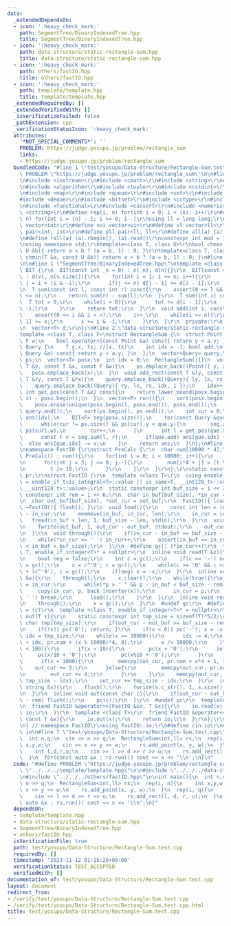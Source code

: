 ```yaml
---
data:
  _extendedDependsOn:
  - icon: ':heavy_check_mark:'
    path: SegmentTree/BinaryIndexedTree.hpp
    title: SegmentTree/BinaryIndexedTree.hpp
  - icon: ':heavy_check_mark:'
    path: data-structure/static-rectangle-sum.hpp
    title: data-structure/static-rectangle-sum.hpp
  - icon: ':heavy_check_mark:'
    path: others/fastIO.hpp
    title: others/fastIO.hpp
  - icon: ':heavy_check_mark:'
    path: template/template.hpp
    title: template/template.hpp
  _extendedRequiredBy: []
  _extendedVerifiedWith: []
  _isVerificationFailed: false
  _pathExtension: cpp
  _verificationStatusIcon: ':heavy_check_mark:'
  attributes:
    '*NOT_SPECIAL_COMMENTS*': ''
    PROBLEM: https://judge.yosupo.jp/problem/rectangle_sum
    links:
    - https://judge.yosupo.jp/problem/rectangle_sum
  bundledCode: "#line 1 \"test/yosupo/Data-Structure/Rectangle-Sum.test.cpp\"\n#define\
    \ PROBLEM \"https://judge.yosupo.jp/problem/rectangle_sum\"\n\n#line 1 \"template/template.hpp\"\
    \n#include <iostream>\r\n#include <cmath>\r\n#include <string>\r\n#include <vector>\r\
    \n#include <algorithm>\r\n#include <tuple>\r\n#include <cstdint>\r\n#include <cstdio>\r\
    \n#include <map>\r\n#include <queue>\r\n#include <set>\r\n#include <stack>\r\n\
    #include <deque>\r\n#include <bitset>\r\n#include <cctype>\r\n#include <climits>\r\
    \n#include <functional>\r\n#include <cassert>\r\n#include <numeric>\r\n#include\
    \ <cstring>\r\n#define rep(i, n) for(int i = 0; i < (n); i++)\r\n#define per(i,\
    \ n) for(int i = (n) - 1; i >= 0; i--)\r\nusing ll = long long;\r\n#define vi\
    \ vector<int>\r\n#define vvi vector<vi>\r\n#define vl vector<ll>\r\n#define pii\
    \ pair<int, int>\r\n#define pll pair<ll, ll>\r\n#define all(a) (a).begin(), (a).end()\r\
    \n#define rall(a) (a).rbegin(), (a).rend()\r\nconstexpr int mod = 1000000007;\r\
    \nusing namespace std;\r\ntemplate<class T, class U>\r\nbool chmax(T &a, const\
    \ U &b){ return a < b ? (a = b, 1) : 0; }\r\ntemplate<class T, class U>\r\nbool\
    \ chmin(T &a, const U &b){ return a > b ? (a = b, 1) : 0; }\n#line 4 \"test/yosupo/Data-Structure/Rectangle-Sum.test.cpp\"\
    \n\n#line 1 \"SegmentTree/BinaryIndexedTree.hpp\"\ntemplate <class T>\r\nstruct\
    \ BIT {\r\n  BIT(const int _n = 0) : n(_n), d(n){}\r\n  BIT(const vector<T> &v)\
    \ : d(v), n(v.size()){\r\n    for(int i = 1; i <= n; i++){\r\n      const int\
    \ j = i + (i & -i);\r\n      if(j <= n) d[j - 1] += d[i - 1];\r\n    }\r\n  }\r\
    \n  T sum(const int l, const int r) const{\r\n    assert(0 <= l && l <= r && r\
    \ <= n);\r\n    return sum(r) - sum(l);\r\n  }\r\n  T sum(int i) const{\r\n  \
    \  T tot = 0;\r\n    while(i > 0){\r\n      tot += d[i - 1];\r\n      i -= i &\
    \ -i;\r\n    }\r\n    return tot;\r\n  }\r\n  void add(int i, const T &x){\r\n\
    \    assert(0 <= i && i < n);\r\n    i++;\r\n    while(i <= n){\r\n      d[i -\
    \ 1] += x;\r\n      i += i & -i;\r\n    }\r\n  }\r\n  private:\r\n  int n = 1;\r\
    \n  vector<T> d;\r\n};\n#line 2 \"data-structure/static-rectangle-sum.hpp\"\n\n\
    template <class T, class F>\nstruct RectangleSum {\n  struct Point {\n    T y,x;\
    \ F w;\n    bool operator<(const Point &a) const{ return y < a.y; }\n  };\n  struct\
    \ Query {\n    T y,x, tx; //[x, tx)\n    int idx = -1; bool add;\n    bool operator<(const\
    \ Query &a) const{ return y < a.y; }\n  };\n  vector<Query> query;\n  vector<Point>\
    \ ps;\n  vector<T> posx;\n  int idx = 0;\n  RectangleSum(){}\n  void add_point(const\
    \ T &y, const T &x, const F &w){\n    ps.emplace_back((Point){ y, x, w });\n \
    \   posx.emplace_back(x);\n  }\n  void add_rect(const T &ly, const T &lx, const\
    \ T &ry, const T &rx){\n    query.emplace_back((Query){ ly, lx, rx, idx, 0 });\n\
    \    query.emplace_back((Query){ ry, lx, rx, idx, 1 });\n    idx++;\n  }\n  inline\
    \ int get_pos(const T &x) const{\n    return lower_bound(posx.begin(), posx.end(),\
    \ x) - posx.begin();\n  }\n  vector<F> run(){\n    sort(posx.begin(), posx.end());\n\
    \    posx.erase(unique(posx.begin(), posx.end()), posx.end());\n    sort(query.begin(),\
    \ query.end());\n    sort(ps.begin(), ps.end());\n    int cur = 0;\n    vector<F>\
    \ ans(idx);\n    BIT<F> seg(posx.size());\n    for(const Query &que : query){\n\
    \      while(cur != ps.size() && ps[cur].y < que.y){\n        seg.add(get_pos(ps[cur].x),\
    \ ps[cur].w);\n        cur++;\n      }\n      int l = get_pos(que.x), r = get_pos(que.tx);\n\
    \      const F v = seg.sum(l, r);\n      if(que.add) ans[que.idx] += v;\n    \
    \  else ans[que.idx] -= v;\n    }\n    return ans;\n  }\n};\n#line 1 \"others/fastIO.hpp\"\
    \nnamespace FastIO {\r\nstruct PreCalc {\r\n  char num[10000 * 4];\r\n  constexpr\
    \ PreCalc() : num(){\r\n    for(int i = 0; i < 10000; i++){\r\n      int t = i;\r\
    \n      for(int j = 3; j >= 0; j--){\r\n        num[i*4 + j] = (t % 10) + '0';\r\
    \n        t /= 10;\r\n      }\r\n    }\r\n  }\r\n};\r\nstatic constexpr PreCalc\
    \ pr;\r\nstruct FastIO {\r\n  template <class T>\r\n  using enable_if_integer\
    \ = enable_if_t<is_integral<T>::value || is_same<T, __int128_t>::value || is_same<T,\
    \ __uint128_t>::value>;\r\n  static constexpr int buf_size = 1 << 20;\r\n  static\
    \ constexpr int rem = 1 << 6;\r\n  char in_buf[buf_size], *in_cur = in_buf + buf_size;\r\
    \n  char out_buf[buf_size], *out_cur = out_buf;\r\n  FastIO(){ load(); }\r\n \
    \ ~FastIO(){ flush(); }\r\n  void load(){\r\n    const int len = in_buf + buf_size\
    \ - in_cur;\r\n    memmove(in_buf, in_cur, len);\r\n    in_cur = in_buf;\r\n \
    \   fread(in_buf + len, 1, buf_size - len, stdin);\r\n  }\r\n  void flush(){\r\
    \n    fwrite(out_buf, 1, out_cur - out_buf, stdout);\r\n    out_cur = out_buf;\r\
    \n  }\r\n  void through(){\r\n    if(in_cur - in_buf >= buf_size - rem) load();\r\
    \n    while(*in_cur <= ' ') in_cur++;\r\n    assert(in_buf <= in_cur && in_cur\
    \ < in_buf + buf_size);\r\n  }\r\n  #define gc() (*in_cur++)\r\n  template <class\
    \ T, enable_if_integer<T>* = nullptr>\r\n  inline void read(T &x){\r\n    through();\r\
    \n    bool neg = false;\r\n    int c = gc();\r\n    if(c == '-') neg = true, c\
    \ = gc();\r\n    x = c^'0'; c = gc();\r\n    while(c >= '0' && c <= '9') x = x*10\
    \ + (c^'0'), c = gc();\r\n    if(neg) x = -x;\r\n  }\r\n  inline void read(string\
    \ &x){\r\n    through();\r\n    x.clear();\r\n    while(true){\r\n      char *p\
    \ = in_cur;\r\n      while(*p > ' ' && p - in_buf < buf_size - rem) p++;\r\n \
    \     copy(in_cur, p, back_inserter(x));\r\n      in_cur = p;\r\n      if(*p <=\
    \ ' ') break;\r\n      load();\r\n    }\r\n  }\r\n  inline void read(char &x){\r\
    \n    through();\r\n    x = gc();\r\n  }\r\n  #undef gc\r\n  #define pc(c) *out_cur++\
    \ = (c)\r\n  template <class T, enable_if_integer<T>* = nullptr>\r\n  inline void\
    \ out(T x){\r\n    static constexpr int tmp_size = sizeof(T)*5/2;\r\n    static\
    \ char tmp[tmp_size];\r\n    if(out_cur - out_buf >= buf_size - rem) flush();\r\
    \n    if(!x){ pc('0'); return; }\r\n    if(x < 0){ pc('-'); x = -x; }\r\n    int\
    \ idx = tmp_size;\r\n    while(x >= 10000){\r\n      idx -= 4;\r\n      memcpy(tmp\
    \ + idx, pr.num + (x % 10000)*4, 4);\r\n      x /= 10000;\r\n    }\r\n    if(x\
    \ < 100){\r\n      if(x < 10){\r\n        pc(x + '0');\r\n      }else{\r\n   \
    \     pc(x/10 + '0');\r\n        pc(x%10 + '0');\r\n      }\r\n    }else{\r\n\
    \      if(x < 1000){\r\n        memcpy(out_cur, pr.num + x*4 + 1, 3);\r\n    \
    \    out_cur += 3;\r\n      }else{\r\n        memcpy(out_cur, pr.num + x*4, 4);\r\
    \n        out_cur += 4;\r\n      }\r\n    }\r\n    memcpy(out_cur, tmp + idx,\
    \ tmp_size - idx);\r\n    out_cur += tmp_size - idx;\r\n  }\r\n  inline void out(const\
    \ string &s){\r\n    flush();\r\n    fwrite(s.c_str(), 1, s.size(), stdout);\r\
    \n  }\r\n  inline void out(const char c){\r\n    if(out_cur - out_buf >= buf_size\
    \ - rem) flush();\r\n    pc(c);\r\n  }\r\n  #undef pc\r\n  template <class T>\r\
    \n  friend FastIO &operator>>(FastIO &io, T &x){\r\n    io.read(x);\r\n    return\
    \ io;\r\n  }\r\n  template <class T>\r\n  friend FastIO &operator<<(FastIO &io,\
    \ const T &x){\r\n    io.out(x);\r\n    return io;\r\n  }\r\n};\r\nFastIO io;\r\
    \n} // namespace FastIO\r\nusing FastIO::io;\r\n#define cin io\r\n#define cout\
    \ io\n#line 7 \"test/yosupo/Data-Structure/Rectangle-Sum.test.cpp\"\n\nint main(){\n\
    \  int n,q;\n  cin >> n >> q;\n  RectangleSum<int,ll> rs;\n  rep(i, n){\n    int\
    \ x,y,w;\n    cin >> x >> y >> w;\n    rs.add_point(x, y, w);\n  }\n  rep(i, q){\n\
    \    int l,d,r,u;\n    cin >> l >> d >> r >> u;\n    rs.add_rect(l, d, r, u);\n\
    \  }\n  for(const auto &x : rs.run()) cout << x << '\\n';\n}\n"
  code: "#define PROBLEM \"https://judge.yosupo.jp/problem/rectangle_sum\"\n\n#include\
    \ \"../../../template/template.hpp\"\n\n#include \"../../../data-structure/static-rectangle-sum.hpp\"\
    \n#include \"../../../others/fastIO.hpp\"\n\nint main(){\n  int n,q;\n  cin >>\
    \ n >> q;\n  RectangleSum<int,ll> rs;\n  rep(i, n){\n    int x,y,w;\n    cin >>\
    \ x >> y >> w;\n    rs.add_point(x, y, w);\n  }\n  rep(i, q){\n    int l,d,r,u;\n\
    \    cin >> l >> d >> r >> u;\n    rs.add_rect(l, d, r, u);\n  }\n  for(const\
    \ auto &x : rs.run()) cout << x << '\\n';\n}"
  dependsOn:
  - template/template.hpp
  - data-structure/static-rectangle-sum.hpp
  - SegmentTree/BinaryIndexedTree.hpp
  - others/fastIO.hpp
  isVerificationFile: true
  path: test/yosupo/Data-Structure/Rectangle-Sum.test.cpp
  requiredBy: []
  timestamp: '2023-11-12 01:15:26+09:00'
  verificationStatus: TEST_ACCEPTED
  verifiedWith: []
documentation_of: test/yosupo/Data-Structure/Rectangle-Sum.test.cpp
layout: document
redirect_from:
- /verify/test/yosupo/Data-Structure/Rectangle-Sum.test.cpp
- /verify/test/yosupo/Data-Structure/Rectangle-Sum.test.cpp.html
title: test/yosupo/Data-Structure/Rectangle-Sum.test.cpp
---
```

